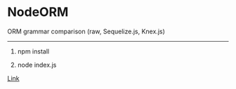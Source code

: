 # NodeORM
ORM grammar comparison (raw, Sequelize.js, Knex.js)

---

1. npm install

2. node index.js

[Link](https://www.kyungyeon.dev/posts/3)
